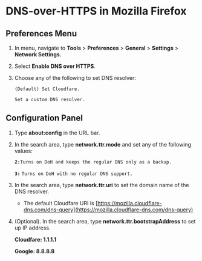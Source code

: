 # DNS-over-HTTPS in Mozilla Firefox

## **Preferences Menu**

1. In menu, navigate to **Tools** &gt; **Preferences** &gt; **General** &gt; **Settings** &gt; **Network Settings.**
2. Select **Enable DNS over HTTPS**.
3. Choose any of the following to set DNS resolver:

   `(Default) Set Cloudfare.`

   `Set a custom DNS resolver.`

## Configuration Panel

1. Type **about:config** in the URL bar.
2. In the search area, type **network.ttr.mode** and set any of the following values:

   **`2:`**`Turns on DoH and keeps the regular DNS only as a backup.`

   **`3:`** `Turns on DoH with no regular DNS support.`

3. In the search area, type **network.ttr.uri** to set the domain name of the DNS resolver.
   * The default Cloudfare URI is [https://mozilla.cloudflare-dns.com/dns-query](https://mozilla.cloudflare-dns.com/dns-query)
4. \(Optional\). In the search area, type **network.ttr.bootstrapAddress** to set up IP address.

   **Cloudfare: 1.1.1.1**

   **Google: 8.8.8.8**



